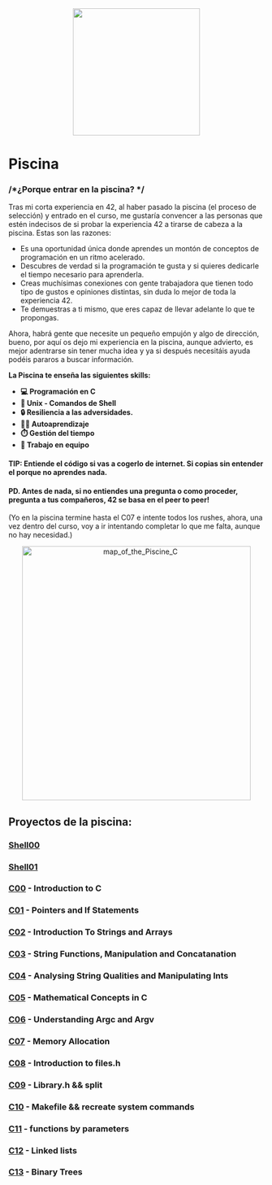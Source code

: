 <div align= "center">
<img src = "https://user-images.githubusercontent.com/114681445/205611972-f2f1201a-c8a9-43b7-8e9a-baf53d8fb399.gif"  width="250">
</div>

# Piscina 

### /*¿Porque entrar en la piscina? */

Tras mi corta experiencia en 42, al haber pasado la piscina (el proceso de selección) y entrado en el curso, me gustaría convencer a las personas que estén indecisos de si probar la experiencia 42 a tirarse de cabeza a la piscina.
Estas son las razones:
- Es una oportunidad única donde aprendes un montón de conceptos de programación en un ritmo acelerado.
- Descubres de verdad si la programación te gusta y si quieres dedicarle el tiempo necesario para aprenderla.
- Creas muchísimas conexiones con gente trabajadora que tienen todo tipo de gustos e opiniones distintas, sin duda lo mejor de toda la experiencia 42.
- Te demuestras a ti mismo, que eres capaz de llevar adelante lo que te propongas.

Ahora, habrá gente que necesite un pequeño empujón y algo de dirección, bueno, por aquí os dejo mi experiencia en la piscina, aunque advierto, es mejor adentrarse sin tener mucha idea y ya si después necesitáis ayuda podéis pararos a buscar información.

**La Piscina te enseña las siguientes skills:**
- **💻 Programación en C**
- **🐧 Unix - Comandos de Shell**
- **🔒 Resiliencia a las adversidades.**
- **👨‍🎓 Autoaprendizaje**
- **⏱️ Gestión del tiempo**
- **💪 Trabajo en equipo**

#### TIP: Entiende el código si vas a cogerlo de internet. Si copias sin entender el porque no aprendes nada.

#### PD. Antes de nada, si no entiendes una pregunta o como proceder, pregunta a tus compañeros, 42 se basa en el peer to peer!

(Yo en la piscina termine hasta el C07 e intente todos los rushes, ahora, una vez dentro del curso, voy a ir intentando completar lo que me falta, aunque no hay necesidad.)
<br>
<div align= "center">
<img width="450" height="500" alt="map_of_the_Piscine_C" src="https://user-images.githubusercontent.com/114681445/205595525-3694de50-b862-4bc3-886b-91fe8b0efe48.png">
</div>

## Proyectos de la piscina: 

### [Shell00](https://github.com/destrada-s/42_School_Todo)
### [Shell01](https://github.com/destrada-s/42_School_Todo)
### [C00](https://github.com/destrada-s/42_School_Todo/tree/main/42piscine/c00) - Introduction to C
### [C01](https://github.com/destrada-s/42_School_Todotree/main/42piscine/c01) - Pointers and If Statements
### [C02](https://github.com/destrada-s/42_School_Todotree/main/42piscine/c02) - Introduction To Strings and Arrays
### [C03](https://github.com/destrada-s/42_School_Todo/tree/main/42piscine/c03) - String Functions, Manipulation and Concatanation
### [C04](https://github.com/destrada-s/42_School_Todo/tree/main/42piscine/c04) - Analysing String Qualities and Manipulating Ints
### [C05](https://github.com/destrada-s/42_School_Todotree/main/42piscine/c05) - Mathematical Concepts in C
### [C06](https://github.com/destrada-s/42_School_Todotree/main/42piscine/c06) - Understanding Argc and Argv
### [C07](https://github.com/destrada-s/42_School_Todo) - Memory Allocation
### [C08](https://github.com/destrada-s/42_School_Todo) - Introduction to files.h
### [C09](https://github.com/destrada-s/42_School_Todo) - Library.h && split
### [C10](https://github.com/destrada-s/42_School_Todo) - Makefile && recreate system commands 
### [C11](https://github.com/destrada-s/42_School_Todo) - functions by parameters
### [C12](https://github.com/destrada-s/42_School_Todo) - Linked lists 
### [C13](https://github.com/destrada-s/42_School_Todo) - Binary Trees
